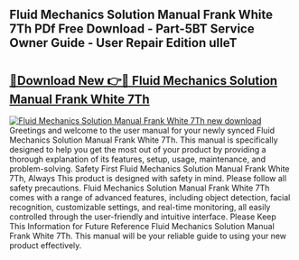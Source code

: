 ## Fluid Mechanics Solution Manual Frank White 7Th PDf Free Download - Part-5BT Service Owner Guide - User Repair Edition uIIeT

# <h2><a href="http://bc4688.oget.top/?id=Fluid+Mechanics+Solution+Manual+Frank+White+7Th">🔗Download New 👉🔴 Fluid Mechanics Solution Manual Frank White 7Th</a></h2>

[![Fluid Mechanics Solution Manual Frank White 7Th new download](https://i.imgur.com/5g1atiW.png)](http://bc4688.oget.top/?id=Fluid+Mechanics+Solution+Manual+Frank+White+7Th)
Greetings and welcome to the user manual for your newly synced Fluid Mechanics Solution Manual Frank White 7Th. This manual is specifically designed to help you get the most out of your product by providing a thorough explanation of its features, setup, usage, maintenance, and problem-solving. Safety First Fluid Mechanics Solution Manual Frank White 7Th, Always This product is designed with safety in mind. Please follow all safety precautions. Fluid Mechanics Solution Manual Frank White 7Th comes with a range of advanced features, including object detection, facial recognition, customizable settings, and real-time monitoring, all easily controlled through the user-friendly and intuitive interface. Please Keep This Information for Future Reference Fluid Mechanics Solution Manual Frank White 7Th. This manual will be your reliable guide to using your new product effectively.
